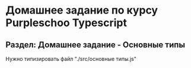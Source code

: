 # Домашнее задание по курсу Purpleschoo Typescript
## Раздел: Домашнее задание - Основные типы
Нужно типизировать файл "./src/основные типы.js"